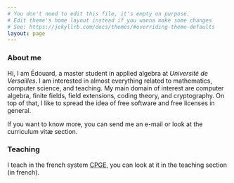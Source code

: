 ```yaml
---
# You don't need to edit this file, it's empty on purpose.
# Edit theme's home layout instead if you wanna make some changes
# See: https://jekyllrb.com/docs/themes/#overriding-theme-defaults
layout: page
---
```


### About me

Hi, I am Édouard, a master student in applied algebra at *Université de
Versailles*. I am interested in almost everything related to mathematics,
computer science, and teaching. My main domain of interest are computer algebra,
finite fields, field extensions, coding theory, and cryptography. On top of
that, I like to spread the idea of free software and free licenses in general.

If you want to know more, you can send me an e-mail or look at the curriculum
vitæ section.

### Teaching

I teach in the french system
[CPGE](https://en.wikipedia.org/wiki/Classe_pr%C3%A9paratoire_aux_grandes_%C3%A9coles), you can look at it in the teaching section (in french).
